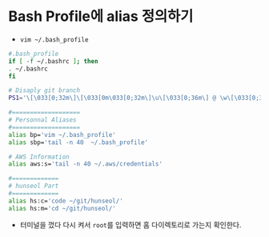 # Bash Profile에 alias 정의하기
- `vim ~/.bash_profile`
```bash
#.bash_profile
if [ -f ~/.bashrc ]; then
. ~/.bashrc
fi

# Disaply git branch
PS1='\[\033[0;32m\]\[\033[0m\033[0;32m\]\u\[\033[0;36m\] @ \w\[\033[0;32m\]\n$(git branch 2>/dev/null | grep "^*" | colrm 1 2)\[\033[0;32m\]└─\[\033[0m\033[0;32m\] \$\[\033[0m\033[0;32m\]\[\033[0m\]'

#===================
# Personnal Aliases
#===================
alias bp='vim ~/.bash_profile'
alias sbp='tail -n 40  ~/.bash_profile'

# AWS Information
alias aws:s='tail -n 40 ~/.aws/credentials'

#=============
# hunseol Part 
#=============
alias hs:c='code ~/git/hunseol/'
alias hs:m='cd ~/git/hunseol/'
```

- 터미널을 껐다 다시 켜서 `root`를 입력하면 홈 다이렉토리로 가는지 확인한다.